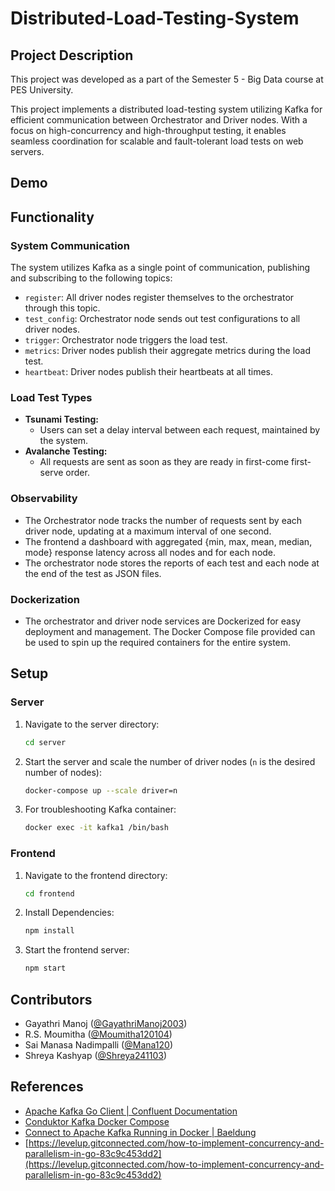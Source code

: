 # Distributed-Load-Testing-System

## Project Description

This project was developed as a part of the Semester 5 - Big Data course at PES University.

This project implements a distributed load-testing system utilizing Kafka for efficient communication between Orchestrator and Driver nodes. With a focus on high-concurrency and high-throughput testing, it enables seamless coordination for scalable and fault-tolerant load tests on web servers.

## Demo

## Functionality

### System Communication

The system utilizes Kafka as a single point of communication, publishing and subscribing to the following topics:

* `register`: All driver nodes register themselves to the orchestrator through this topic.
* `test_config`: Orchestrator node sends out test configurations to all driver nodes.
* `trigger`: Orchestrator node triggers the load test.
* `metrics`: Driver nodes publish their aggregate metrics during the load test.
* `heartbeat`: Driver nodes publish their heartbeats at all times.

### Load Test Types

* **Tsunami Testing:**
  * Users can set a delay interval between each request, maintained by the system.
* **Avalanche Testing:**
  * All requests are sent as soon as they are ready in first-come first-serve order.

### Observability

* The Orchestrator node tracks the number of requests sent by each driver node, updating at a maximum interval of one second.
* The frontend a dashboard with aggregated {min, max, mean, median, mode} response latency across all nodes and for each node.
* The orchestrator node stores the reports of each test and each node at the end of the test as JSON files.

### Dockerization

* The orchestrator and driver node services are Dockerized for easy deployment and management. The Docker Compose file provided can be used to spin up the required containers for the entire system.

## Setup

### Server

1. Navigate to the server directory:

   ```bash
   cd server
   ```
2. Start the server and scale the number of driver nodes (`n` is the desired number of nodes):

   ```bash
   docker-compose up --scale driver=n
   ```
3. For troubleshooting Kafka container:

   ```bash
   docker exec -it kafka1 /bin/bash
   ```

### Frontend

1. Navigate to the frontend directory:

   ```bash
   cd frontend
   ```
2. Install Dependencies:

   ```bash
   npm install
   ```
3. Start the frontend server:

   ```bash
   npm start
   ```

## Contributors

- Gayathri Manoj ([@GayathriManoj2003](https://github.com/GayathriManoj2003))
- R.S. Moumitha ([@Moumitha120104](https://github.com/Moumitha120104))
- Sai Manasa Nadimpalli ([@Mana120](https://github.com/Mana120))
- Shreya Kashyap ([@Shreya241103](https://github.com/shreya241103))

## References

* [Apache Kafka Go Client | Confluent Documentation](https://docs.confluent.io/kafka-clients/go/current/overview.html)
* [Conduktor Kafka Docker Compose](https://github.com/conduktor/kafka-stack-docker-compose/blob/master/zk-single-kafka-single.yml)
* [Connect to Apache Kafka Running in Docker | Baeldung](https://www.baeldung.com/kafka-docker-connection)
* [https://levelup.gitconnected.com/how-to-implement-concurrency-and-parallelism-in-go-83c9c453dd2](https://levelup.gitconnected.com/how-to-implement-concurrency-and-parallelism-in-go-83c9c453dd2)
